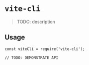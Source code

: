# `vite-cli`

> TODO: description

## Usage

```
const viteCli = require('vite-cli');

// TODO: DEMONSTRATE API
```
